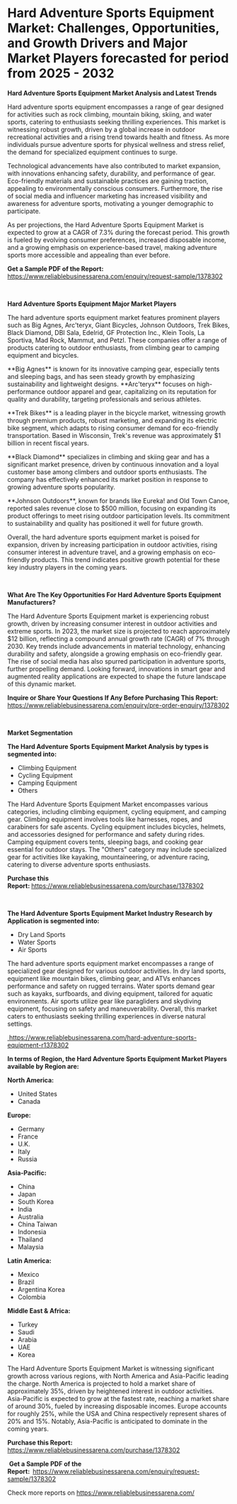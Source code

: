 <p><h1>Hard Adventure Sports Equipment Market: Challenges, Opportunities, and Growth Drivers and Major Market Players forecasted for period from 2025 - 2032</h1></p><p><strong>Hard Adventure Sports Equipment Market Analysis and Latest Trends</strong></p>
<p><p>Hard adventure sports equipment encompasses a range of gear designed for activities such as rock climbing, mountain biking, skiing, and water sports, catering to enthusiasts seeking thrilling experiences. This market is witnessing robust growth, driven by a global increase in outdoor recreational activities and a rising trend towards health and fitness. As more individuals pursue adventure sports for physical wellness and stress relief, the demand for specialized equipment continues to surge.</p><p>Technological advancements have also contributed to market expansion, with innovations enhancing safety, durability, and performance of gear. Eco-friendly materials and sustainable practices are gaining traction, appealing to environmentally conscious consumers. Furthermore, the rise of social media and influencer marketing has increased visibility and awareness for adventure sports, motivating a younger demographic to participate.</p><p>As per projections, the Hard Adventure Sports Equipment Market is expected to grow at a CAGR of 7.3% during the forecast period. This growth is fueled by evolving consumer preferences, increased disposable income, and a growing emphasis on experience-based travel, making adventure sports more accessible and appealing than ever before.</p></p>
<p><strong>Get a Sample PDF of the Report:&nbsp;</strong> <a href="https://www.reliablebusinessarena.com/enquiry/request-sample/1378302?utm_campaign=2288&utm_medium=2&utm_source=Github&utm_content=ia&utm_term=09022025&utm_id=hard-adventure-sports-equipment">https://www.reliablebusinessarena.com/enquiry/request-sample/1378302</a></p>
<p>&nbsp;</p>
<p><strong>Hard Adventure Sports Equipment Major Market Players</strong></p>
<p><p>The hard adventure sports equipment market features prominent players such as Big Agnes, Arc'teryx, Giant Bicycles, Johnson Outdoors, Trek Bikes, Black Diamond, DBI Sala, Edelrid, GF Protection Inc., Klein Tools, La Sportiva, Mad Rock, Mammut, and Petzl. These companies offer a range of products catering to outdoor enthusiasts, from climbing gear to camping equipment and bicycles.</p><p>**Big Agnes** is known for its innovative camping gear, especially tents and sleeping bags, and has seen steady growth by emphasizing sustainability and lightweight designs. **Arc'teryx** focuses on high-performance outdoor apparel and gear, capitalizing on its reputation for quality and durability, targeting professionals and serious athletes.</p><p>**Trek Bikes** is a leading player in the bicycle market, witnessing growth through premium products, robust marketing, and expanding its electric bike segment, which adapts to rising consumer demand for eco-friendly transportation. Based in Wisconsin, Trek's revenue was approximately $1 billion in recent fiscal years.</p><p>**Black Diamond** specializes in climbing and skiing gear and has a significant market presence, driven by continuous innovation and a loyal customer base among climbers and outdoor sports enthusiasts. The company has effectively enhanced its market position in response to growing adventure sports popularity.</p><p>**Johnson Outdoors**, known for brands like Eureka! and Old Town Canoe, reported sales revenue close to $500 million, focusing on expanding its product offerings to meet rising outdoor participation levels. Its commitment to sustainability and quality has positioned it well for future growth.</p><p>Overall, the hard adventure sports equipment market is poised for expansion, driven by increasing participation in outdoor activities, rising consumer interest in adventure travel, and a growing emphasis on eco-friendly products. This trend indicates positive growth potential for these key industry players in the coming years.</p></p>
<p>&nbsp;</p>
<p><strong>What Are The Key Opportunities For Hard Adventure Sports Equipment Manufacturers?</strong></p>
<p><p>The Hard Adventure Sports Equipment market is experiencing robust growth, driven by increasing consumer interest in outdoor activities and extreme sports. In 2023, the market size is projected to reach approximately $12 billion, reflecting a compound annual growth rate (CAGR) of 7% through 2030. Key trends include advancements in material technology, enhancing durability and safety, alongside a growing emphasis on eco-friendly gear. The rise of social media has also spurred participation in adventure sports, further propelling demand. Looking forward, innovations in smart gear and augmented reality applications are expected to shape the future landscape of this dynamic market.</p></p>
<p><strong>Inquire or Share Your Questions If Any Before Purchasing This Report:</strong> <a href="https://www.reliablebusinessarena.com/enquiry/pre-order-enquiry/1378302?utm_campaign=2288&utm_medium=2&utm_source=Github&utm_content=ia&utm_term=09022025&utm_id=hard-adventure-sports-equipment">https://www.reliablebusinessarena.com/enquiry/pre-order-enquiry/1378302</a></p>
<p>&nbsp;</p>
<p><strong>Market Segmentation</strong></p>
<p><strong>The Hard Adventure Sports Equipment Market Analysis by types is segmented into:</strong></p>
<p><ul><li>Climbing Equipment</li><li>Cycling Equipment</li><li>Camping Equipment</li><li>Others</li></ul></p>
<p><p>The Hard Adventure Sports Equipment Market encompasses various categories, including climbing equipment, cycling equipment, and camping gear. Climbing equipment involves tools like harnesses, ropes, and carabiners for safe ascents. Cycling equipment includes bicycles, helmets, and accessories designed for performance and safety during rides. Camping equipment covers tents, sleeping bags, and cooking gear essential for outdoor stays. The "Others" category may include specialized gear for activities like kayaking, mountaineering, or adventure racing, catering to diverse adventure sports enthusiasts.</p></p>
<p><strong>Purchase this Report:&nbsp;</strong><a href="https://www.reliablebusinessarena.com/purchase/1378302?utm_campaign=2288&utm_medium=2&utm_source=Github&utm_content=ia&utm_term=09022025&utm_id=hard-adventure-sports-equipment">https://www.reliablebusinessarena.com/purchase/1378302</a></p>
<p>&nbsp;</p>
<p><strong>The Hard Adventure Sports Equipment Market Industry Research by Application is segmented into:</strong></p>
<p><ul><li>Dry Land Sports</li><li>Water Sports</li><li>Air Sports</li></ul></p>
<p><p>The hard adventure sports equipment market encompasses a range of specialized gear designed for various outdoor activities. In dry land sports, equipment like mountain bikes, climbing gear, and ATVs enhances performance and safety on rugged terrains. Water sports demand gear such as kayaks, surfboards, and diving equipment, tailored for aquatic environments. Air sports utilize gear like paragliders and skydiving equipment, focusing on safety and maneuverability. Overall, this market caters to enthusiasts seeking thrilling experiences in diverse natural settings.</p></p>
<p><a href="https://www.reliablebusinessarena.com/hard-adventure-sports-equipment-r1378302?utm_campaign=2288&utm_medium=2&utm_source=Github&utm_content=ia&utm_term=09022025&utm_id=hard-adventure-sports-equipment">&nbsp;https://www.reliablebusinessarena.com/hard-adventure-sports-equipment-r1378302</a></p>
<p><strong>In terms of Region, the Hard Adventure Sports Equipment Market Players available by Region are:</strong></p>
<p>
    <p> <strong> North America: </strong>
        <ul>
            <li>United States</li>
            <li>Canada</li>
        </ul>
        </p> 
    <p> <strong> Europe: </strong>
        <ul>
            <li>Germany</li>
            <li>France</li>
            <li>U.K.</li>
            <li>Italy</li>
            <li>Russia</li>
        </ul>
        </p> 
    <p> <strong> Asia-Pacific: </strong>
        <ul>
            <li>China</li>
            <li>Japan</li>
            <li>South Korea</li>
            <li>India</li>
            <li>Australia</li>
            <li>China Taiwan</li>
            <li>Indonesia</li>
            <li>Thailand</li>
            <li>Malaysia</li>
        </ul>
        </p> 
    <p> <strong> Latin America: </strong>
        <ul>
            <li>Mexico</li>
            <li>Brazil</li>
            <li>Argentina Korea</li>
            <li>Colombia</li>
        </ul>
        </p> 
    <p> <strong> Middle East & Africa: </strong>
        <ul>
            <li>Turkey</li>
            <li>Saudi</li>
            <li>Arabia</li>
            <li>UAE</li>
            <li>Korea</li>
        </ul>
    </p>
    </p>
<p><p>The Hard Adventure Sports Equipment Market is witnessing significant growth across various regions, with North America and Asia-Pacific leading the charge. North America is projected to hold a market share of approximately 35%, driven by heightened interest in outdoor activities. Asia-Pacific is expected to grow at the fastest rate, reaching a market share of around 30%, fueled by increasing disposable incomes. Europe accounts for roughly 25%, while the USA and China respectively represent shares of 20% and 15%. Notably, Asia-Pacific is anticipated to dominate in the coming years.</p></p>
<p><strong>Purchase this Report: </strong><a href="https://www.reliablebusinessarena.com/purchase/1378302?utm_campaign=2288&utm_medium=2&utm_source=Github&utm_content=ia&utm_term=09022025&utm_id=hard-adventure-sports-equipment">https://www.reliablebusinessarena.com/purchase/1378302</a></p>
<p>&nbsp;<strong>Get a Sample PDF of the Report:&nbsp;&nbsp;</strong><a href="https://www.reliablebusinessarena.com/enquiry/request-sample/1378302?utm_campaign=2288&utm_medium=2&utm_source=Github&utm_content=ia&utm_term=09022025&utm_id=hard-adventure-sports-equipment">https://www.reliablebusinessarena.com/enquiry/request-sample/1378302</a></p>
<p><strong></strong></p>
<p>Check more reports on <a href="https://www.reliablebusinessarena.com/?utm_campaign=2288&utm_medium=2&utm_source=Github&utm_content=ia&utm_term=09022025&utm_id=hard-adventure-sports-equipment">https://www.reliablebusinessarena.com/</a></p>
